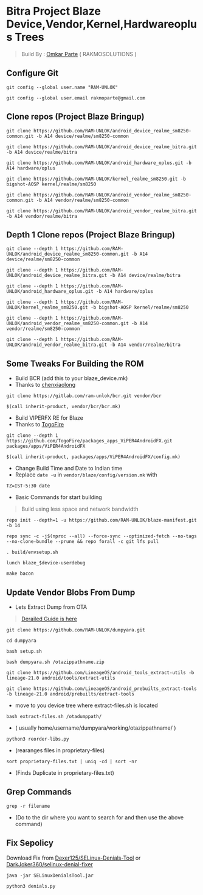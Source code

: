 #  Bitra Project Blaze Device,Vendor,Kernel,Hardwareoplus Trees

>  Build By : [Omkar Parte](https://t.me/rakmoparte) ( RAKMOSOLUTIONS )


## Configure Git

```
git config --global user.name "RAM-UNLOK"
```
```
git config --global user.email rakmoparte@gmail.com
```


## Clone repos (Project Blaze Bringup)

```
git clone https://github.com/RAM-UNLOK/android_device_realme_sm8250-common.git -b A14 device/realme/sm8250-common
```
```
git clone https://github.com/RAM-UNLOK/android_device_realme_bitra.git -b A14 device/realme/bitra
```
```
git clone https://github.com/RAM-UNLOK/android_hardware_oplus.git -b A14 hardware/oplus
```
```
git clone https://github.com/RAM-UNLOK/kernel_realme_sm8250.git -b bigshot-AOSP kernel/realme/sm8250
```
```
git clone https://github.com/RAM-UNLOK/android_vendor_realme_sm8250-common.git -b A14 vendor/realme/sm8250-common
```
```
git clone https://github.com/RAM-UNLOK/android_vendor_realme_bitra.git -b A14 vendor/realme/bitra
```


## Depth 1 Clone repos (Project Blaze Bringup)

```
git clone --depth 1 https://github.com/RAM-UNLOK/android_device_realme_sm8250-common.git -b A14 device/realme/sm8250-common
```
```
git clone --depth 1 https://github.com/RAM-UNLOK/android_device_realme_bitra.git -b A14 device/realme/bitra
```
```
git clone --depth 1 https://github.com/RAM-UNLOK/android_hardware_oplus.git -b A14 hardware/oplus
```
```
git clone --depth 1 https://github.com/RAM-UNLOK/kernel_realme_sm8250.git -b bigshot-AOSP kernel/realme/sm8250
```
```
git clone --depth 1 https://github.com/RAM-UNLOK/android_vendor_realme_sm8250-common.git -b A14 vendor/realme/sm8250-common
```
```
git clone --depth 1 https://github.com/RAM-UNLOK/android_vendor_realme_bitra.git -b A14 vendor/realme/bitra
```


## Some Tweaks For Building the ROM

- Build BCR (add this to your blaze_device.mk)
- Thanks to [chenxiaolong](https://github.com/chenxiaolong)

```
git clone https://gitlab.com/ram-unlok/bcr.git vendor/bcr
```
```
$(call inherit-product, vendor/bcr/bcr.mk)
```

- Build VIPERFX RE for Blaze
- Thanks to [TogoFire](https://github.com/TogoFire)

```
git clone --depth 1 https://github.com/TogoFire/packages_apps_ViPER4AndroidFX.git packages/apps/ViPER4AndroidFX
```
```
$(call inherit-product, packages/apps/ViPER4AndroidFX/config.mk)
```

- Change Build Time and Date to Indian time
- Replace `date -u` in `vendor/blaze/config/version.mk` with

```
TZ=IST-5:30 date
```

- Basic Commands for start building

> Build using less space and network bandwidth

```
repo init --depth=1 -u https://github.com/RAM-UNLOK/blaze-manifest.git -b 14
```
```
repo sync -c -j$(nproc --all) --force-sync --optimized-fetch --no-tags --no-clone-bundle --prune && repo forall -c git lfs pull
```
```
. build/envsetup.sh
```
```
lunch blaze_$device-userdebug
```
```
make bacon
```

## Update Vendor Blobs From Dump

- Lets Extract Dump from OTA

> [Derailed Guide is here](https://baalajimaestro.me/posts/extract-vendor-2/)

```
git clone https://github.com/RAM-UNLOK/dumpyara.git
```
```
cd dumpyara
```
```
bash setup.sh
```
```
bash dumpyara.sh /otazippathname.zip
```
```
git clone https://github.com/LineageOS/android_tools_extract-utils -b lineage-21.0 android/tools/extract-utils
```
```
git clone https://github.com/LineageOS/android_prebuilts_extract-tools -b lineage-21.0 android/prebuilts/extract-tools
```

- move to you device tree where extract-files.sh is located

```
bash extract-files.sh /otadumppath/
```
- ( usually home/username/dumpyara/working/otazippathname/ )

```
python3 reorder-libs.py
```
- (rearanges files in proprietary-files)

```
sort proprietary-files.txt | uniq -cd | sort -nr
```
- (Finds Duplicate in proprietary-files.txt)


## Grep Commands

```
grep -r filename
```
- (Do to the dir where you want to search for and then use the above command)


## Fix Sepolicy

Download Fix from [Dexer125/SELinux-Denials-Tool](https://github.com/Dexer125/SELinux-Denials-Tool/releases) or [DarkJoker360/selinux-denial-fixer](https://github.com/DarkJoker360/selinux-denial-fixer.git)

```
java -jar SELinuxDenialsTool.jar
```
```
python3 denials.py
```
